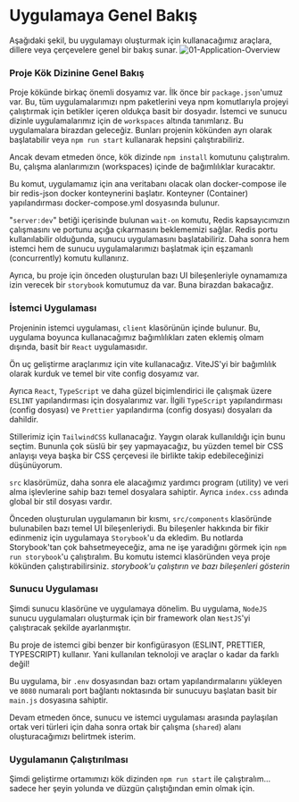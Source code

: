 ﻿# Uygulamaya Genel Bakış

Aşağıdaki şekil, bu uygulamayı oluşturmak için kullanacağımız araçlara, dillere veya çerçevelere genel bir bakış sunar.
![01-Application-Overview](https://user-images.githubusercontent.com/54971670/209135122-8b4499d8-0ea3-4844-9493-244c4113159f.png)

### Proje Kök Dizinine Genel Bakış
Proje kökünde birkaç önemli dosyamız var. İlk önce bir `package.json`'umuz var. Bu, tüm uygulamalarımızı npm paketlerini veya npm komutlarıyla projeyi çalıştırmak için betikler içeren oldukça basit bir dosyadır. İstemci ve sunucu dizinle uygulamalarımız için de `workspaces` altında tanımlarız. Bu uygulamalara birazdan geleceğiz. Bunları projenin kökünden ayrı olarak başlatabilir veya `npm run start` kullanarak hepsini çalıştırabiliriz.

Ancak devam etmeden önce, kök dizinde `npm install` komutunu çalıştıralım. Bu, çalışma alanlarımızın (workspaces) içinde de bağımlılıklar kuracaktır.

Bu komut, uygulamamız için ana veritabanı olacak olan docker-compose ile bir redis-json docker konteynerini başlatır. Konteyner (Container) yapılandırması docker-compose.yml dosyasında bulunur.

"`server:dev`" betiği içerisinde bulunan `wait-on` komutu, Redis kapsayıcımızın çalışmasını ve portunu açığa çıkarmasını beklememizi sağlar. Redis portu kullanılabilir olduğunda, sunucu uygulamasını başlatabiliriz. Daha sonra hem istemci hem de sunucu uygulamalarımızı başlatmak için eşzamanlı (concurrently) komutu kullanırız.

Ayrıca, bu proje için önceden oluşturulan bazı UI bileşenleriyle oynamamıza izin verecek bir `storybook` komutumuz da var. Buna birazdan bakacağız.

### İstemci Uygulaması

Projeninin istemci uygulaması, `client` klasörünün içinde bulunur. Bu, uygulama boyunca kullanacağımız bağımlılıkları zaten eklemiş olmam dışında, basit bir `React` uygulamasıdır.

Ön uç geliştirme araçlarımız için vite kullanacağız. ViteJS'yi bir bağımlılık olarak kurduk ve temel bir vite config dosyamız var.

Ayrıca `React`, `TypeScript` ve daha güzel biçimlendirici ile çalışmak üzere `ESLINT` yapılandırması için dosyalarımız var. İlgili `TypeScript` yapılandırması (config dosyası) ve `Prettier` yapılandırma (config dosyası)  dosyaları da dahildir.

Stillerimiz için `TailwindCSS` kullanacağız. Yaygın olarak kullanıldığı için bunu seçtim. Bununla çok süslü bir şey yapmayacağız, bu yüzden temel bir CSS anlayışı veya başka bir CSS çerçevesi ile birlikte takip edebileceğinizi düşünüyorum.

`src` klasörümüz, daha sonra ele alacağımız yardımcı program (utility)  ve veri alma işlevlerine sahip bazı temel dosyalara sahiptir. Ayrıca `index.css` adında global bir stil dosyası vardır.

Önceden oluşturulan uygulamanın bir kısmı, `src/components` klasöründe bulunabilen bazı temel UI bileşenleriydi. Bu bileşenler hakkında bir fikir edinmeniz için uygulamaya `Storybook`'u da ekledim. Bu notlarda Storybook'tan çok bahsetmeyeceğiz, ama ne işe yaradığını görmek için `npm run storybook`'u çalıştıralım. Bu komutu istemci klasöründen veya proje kökünden çalıştırabilirsiniz.
*storybook'u çalıştırın ve bazı bileşenleri gösterin*

### Sunucu Uygulaması

Şimdi sunucu klasörüne ve uygulamaya dönelim. Bu uygulama, `NodeJS` sunucu uygulamaları oluşturmak için bir framework olan `NestJS`'yi çalıştıracak şekilde ayarlanmıştır. 

Bu proje de istemci gibi benzer bir konfigürasyon (ESLINT, PRETTIER, TYPESCRIPT) kullanır. Yani kullanılan teknoloji ve araçlar o kadar da farklı değil!

Bu uygulama, bir `.env` dosyasından bazı ortam yapılandırmalarını yükleyen ve `8080` numaralı port bağlantı noktasında bir sunucuyu başlatan basit bir `main.js` dosyasına sahiptir.

Devam etmeden önce, sunucu ve istemci uygulaması arasında paylaşılan ortak veri türleri için daha sonra ortak bir çalışma (`shared`) alanı oluşturacağımızı belirtmek isterim.

### Uygulamanın Çalıştırılması

Şimdi geliştirme ortamımızı kök dizinden `npm run start` ile çalıştıralım... sadece her şeyin yolunda ve düzgün çalıştığından emin olmak için.
